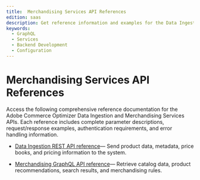 ```yaml
---
title:  Merchandising Services API References
edition: saas
description: Get reference information and examples for the Data Ingestion REST API and the Merchandising GraphQL API for use with Adobe Commerce Optimizer.
keywords:
  - GraphQL
  - Services
  - Backend Development
  - Configuration
---
```


# Merchandising Services API References

Access the following comprehensive reference documentation for the Adobe Commerce Optimizer Data Ingestion and Merchandising Services APIs. Each reference includes complete parameter descriptions, request/response examples, authentication requirements, and error handling information.

* [Data Ingestion REST API reference](rest/index.md)—
  Send product data, metadata, price books, and pricing information to the system.

* [Merchandising GraphQL API reference](graphql/index.md)—
  Retrieve catalog data, product recommendations, search results, and merchandising rules.
